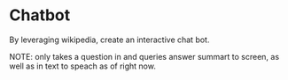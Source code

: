 # Chatbot

By leveraging wikipedia, create an interactive chat bot.

NOTE: only takes a question in and queries answer summart to screen, as well as in text to speach as of right now.
